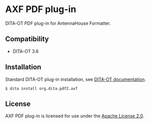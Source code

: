 AXF PDF plug-in
===============

DITA-OT PDF plug-in for AntennaHouse Formatter.

Compatibility
-------------

- DITA-OT 3.6

Installation
------------

Standard DITA-OT plug-in installation,
see [DITA-OT documentation](https://www.dita-ot.org/3.6/topics/plugins-installing.html).

```shell
$ dita install org.dita.pdf2.axf
```

License
-------

AXF PDF plug-in is licensed for use under the [Apache License 2.0](http://www.apache.org/licenses/LICENSE-2.0).
